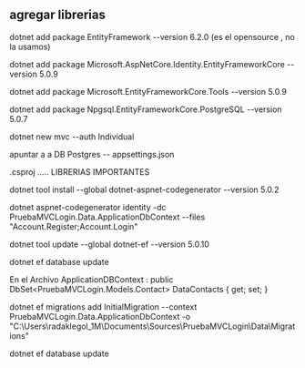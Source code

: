 
## agregar librerias
dotnet add package EntityFramework --version 6.2.0 (es el opensource , no la usamos)

dotnet add package Microsoft.AspNetCore.Identity.EntityFrameworkCore --version 5.0.9

dotnet add package Microsoft.EntityFrameworkCore.Tools --version 5.0.9

dotnet add package Npgsql.EntityFrameworkCore.PostgreSQL --version 5.0.7

dotnet new mvc --auth Individual

apuntar a a DB Postgres -- appsettings.json

.csproj ..... LIBRERIAS IMPORTANTES
    <PackageReference Include="Microsoft.AspNetCore.Diagnostics.EntityFrameworkCore" Version="5.0.10" />
    <PackageReference Include="Microsoft.AspNetCore.Identity.EntityFrameworkCore" Version="5.0.10" />
    <PackageReference Include="Microsoft.AspNetCore.Identity.UI" Version="5.0.10" />
    <PackageReference Include="Microsoft.EntityFrameworkCore.Sqlite" Version="5.0.10" />
    <PackageReference Include="Microsoft.EntityFrameworkCore.Tools" Version="5.0.10" />
    <PackageReference Include="Npgsql.EntityFrameworkCore.PostgreSQL" Version="5.0.10" />
    <PackageReference Include="Microsoft.VisualStudio.Web.CodeGeneration.Design" Version="5.0.2" />
    <PackageReference Include="Microsoft.EntityFrameworkCore.SqlServer" Version="5.0.9" />


dotnet tool install --global dotnet-aspnet-codegenerator --version 5.0.2

dotnet aspnet-codegenerator identity -dc PruebaMVCLogin.Data.ApplicationDbContext --files "Account.Register;Account.Login"

dotnet tool update --global dotnet-ef --version 5.0.10

dotnet ef database update


En el Archivo ApplicationDBContext :
    public DbSet<PruebaMVCLogin.Models.Contact> DataContacts { get; set; }


dotnet ef migrations add InitialMigration --context PruebaMVCLogin.Data.ApplicationDbContext -o "C:\Users\radaklegol_1M\Documents\Sources\PruebaMVCLogin\Data\Migrations"

dotnet ef database update
